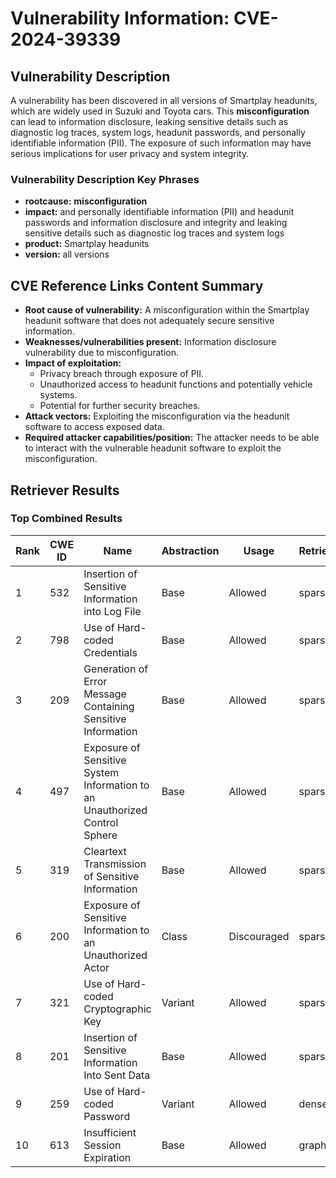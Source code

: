# Vulnerability Information: CVE-2024-39339

## Vulnerability Description
A vulnerability has been discovered in all versions of Smartplay headunits, which are widely used in Suzuki and Toyota cars. This **misconfiguration** can lead to information disclosure, leaking sensitive details such as diagnostic log traces, system logs, headunit passwords, and personally identifiable information (PII). The exposure of such information may have serious implications for user privacy and system integrity.

### Vulnerability Description Key Phrases
- **rootcause:** **misconfiguration**
- **impact:** and personally identifiable information (PII) and headunit passwords and information disclosure and integrity and leaking sensitive details such as diagnostic log traces and system logs
- **product:** Smartplay headunits
- **version:** all versions

## CVE Reference Links Content Summary
- **Root cause of vulnerability:** A misconfiguration within the Smartplay headunit software that does not adequately secure sensitive information.
- **Weaknesses/vulnerabilities present:** Information disclosure vulnerability due to misconfiguration.
- **Impact of exploitation:**
    - Privacy breach through exposure of PII.
    - Unauthorized access to headunit functions and potentially vehicle systems.
    - Potential for further security breaches.
- **Attack vectors:** Exploiting the misconfiguration via the headunit software to access exposed data.
- **Required attacker capabilities/position:** The attacker needs to be able to interact with the vulnerable headunit software to exploit the misconfiguration.

## Retriever Results

### Top Combined Results

| Rank | CWE ID | Name | Abstraction | Usage  | Retrievers | Individual Scores |
|------|--------|------|-------------|-------|------------|-------------------|
| 1 | 532 | Insertion of Sensitive Information into Log File | Base | Allowed | sparse | 0.285 |
| 2 | 798 | Use of Hard-coded Credentials | Base | Allowed | sparse | 0.279 |
| 3 | 209 | Generation of Error Message Containing Sensitive Information | Base | Allowed | sparse | 0.278 |
| 4 | 497 | Exposure of Sensitive System Information to an Unauthorized Control Sphere | Base | Allowed | sparse | 0.278 |
| 5 | 319 | Cleartext Transmission of Sensitive Information | Base | Allowed | sparse | 0.272 |
| 6 | 200 | Exposure of Sensitive Information to an Unauthorized Actor | Class | Discouraged | sparse | 0.265 |
| 7 | 321 | Use of Hard-coded Cryptographic Key | Variant | Allowed | sparse | 0.265 |
| 8 | 201 | Insertion of Sensitive Information Into Sent Data | Base | Allowed | sparse | 0.255 |
| 9 | 259 | Use of Hard-coded Password | Variant | Allowed | dense | 0.518 |
| 10 | 613 | Insufficient Session Expiration | Base | Allowed | graph | 0.002 |

